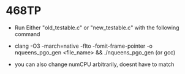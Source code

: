 # 468TP

- Run Either "old_testable.c" or "new_testable.c" with the following command

- clang -O3 -march=native -flto -fomit-frame-pointer -o nqueens_pgo_gen <file_name> && ./nqueens_pgo_gen   (or gcc)

- you can also change numCPU arbitrarily, doesnt have to match


